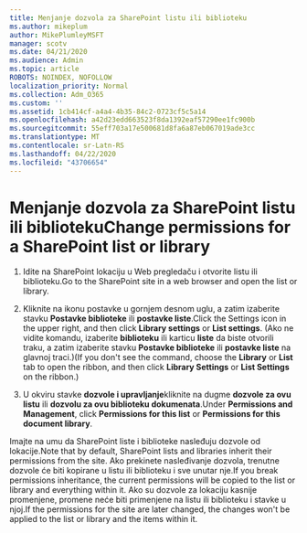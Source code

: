 ```yaml
---
title: Menjanje dozvola za SharePoint listu ili biblioteku
ms.author: mikeplum
author: MikePlumleyMSFT
manager: scotv
ms.date: 04/21/2020
ms.audience: Admin
ms.topic: article
ROBOTS: NOINDEX, NOFOLLOW
localization_priority: Normal
ms.collection: Adm_O365
ms.custom: ''
ms.assetid: 1cb414cf-a4a4-4b35-84c2-0723cf5c5a14
ms.openlocfilehash: a42d23edd663523f8da1392eaf57290ee1fc900b
ms.sourcegitcommit: 55eff703a17e500681d8fa6a87eb067019ade3cc
ms.translationtype: MT
ms.contentlocale: sr-Latn-RS
ms.lasthandoff: 04/22/2020
ms.locfileid: "43706654"
---
```

# <a name="change-permissions-for-a-sharepoint-list-or-library"></a><span data-ttu-id="8d5f0-102">Menjanje dozvola za SharePoint listu ili biblioteku</span><span class="sxs-lookup"><span data-stu-id="8d5f0-102">Change permissions for a SharePoint list or library</span></span>

1. <span data-ttu-id="8d5f0-103">Idite na SharePoint lokaciju u Web pregledaču i otvorite listu ili biblioteku.</span><span class="sxs-lookup"><span data-stu-id="8d5f0-103">Go to the SharePoint site in a web browser and open the list or library.</span></span>
    
2. <span data-ttu-id="8d5f0-104">Kliknite na ikonu postavke u gornjem desnom uglu, a zatim izaberite stavku **Postavke biblioteke** ili **postavke liste**.</span><span class="sxs-lookup"><span data-stu-id="8d5f0-104">Click the Settings icon in the upper right, and then click **Library settings** or **List settings**.</span></span> <span data-ttu-id="8d5f0-105">(Ako ne vidite komandu, izaberite **biblioteku** ili karticu **liste** da biste otvorili traku, a zatim izaberite stavku **Postavke biblioteke** ili **postavke liste** na glavnoj traci.)</span><span class="sxs-lookup"><span data-stu-id="8d5f0-105">(If you don't see the command, choose the **Library** or **List** tab to open the ribbon, and then click **Library Settings** or **List Settings** on the ribbon.)</span></span> 
    
3. <span data-ttu-id="8d5f0-106">U okviru stavke **dozvole i upravljanje**kliknite na dugme **dozvole za ovu listu** ili **dozvolu za ovu biblioteku dokumenata**.</span><span class="sxs-lookup"><span data-stu-id="8d5f0-106">Under **Permissions and Management**, click **Permissions for this list** or **Permissions for this document library**.</span></span>
    
<span data-ttu-id="8d5f0-107">Imajte na umu da SharePoint liste i biblioteke nasleđuju dozvole od lokacije.</span><span class="sxs-lookup"><span data-stu-id="8d5f0-107">Note that by default, SharePoint lists and libraries inherit their permissions from the site.</span></span> <span data-ttu-id="8d5f0-108">Ako prekinete nasleđivanje dozvola, trenutne dozvole će biti kopirane u listu ili biblioteku i sve unutar nje.</span><span class="sxs-lookup"><span data-stu-id="8d5f0-108">If you break permissions inheritance, the current permissions will be copied to the list or library and everything within it.</span></span> <span data-ttu-id="8d5f0-109">Ako su dozvole za lokaciju kasnije promenjene, promene neće biti primenjene na listu ili biblioteku i stavke u njoj.</span><span class="sxs-lookup"><span data-stu-id="8d5f0-109">If the permissions for the site are later changed, the changes won't be applied to the list or library and the items within it.</span></span>
  

